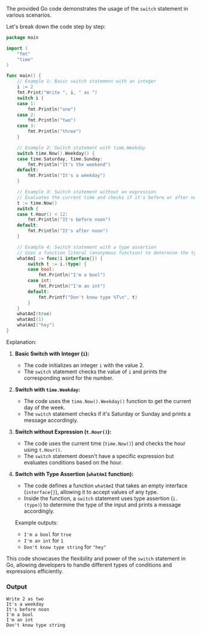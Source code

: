 The provided Go code demonstrates the usage of the `switch` statement in various scenarios. 

Let's break down the code step by step:

```go
package main

import (
    "fmt"
    "time"
)

func main() {
    // Example 1: Basic switch statement with an integer
    i := 2
    fmt.Print("Write ", i, " as ")
    switch i {
    case 1:
        fmt.Println("one")
    case 2:
        fmt.Println("two")
    case 3:
        fmt.Println("three")
    }

    // Example 2: Switch statement with time.Weekday
    switch time.Now().Weekday() {
    case time.Saturday, time.Sunday:
        fmt.Println("It's the weekend")
    default:
        fmt.Println("It's a weekday")
    }

    // Example 3: Switch statement without an expression
    // Evaluates the current time and checks if it's before or after noon
    t := time.Now()
    switch {
    case t.Hour() < 12:
        fmt.Println("It's before noon")
    default:
        fmt.Println("It's after noon")
    }

    // Example 4: Switch statement with a type assertion
    // Uses a function literal (anonymous function) to determine the type of the input
    whatAmI := func(i interface{}) {
        switch t := i.(type) {
        case bool:
            fmt.Println("I'm a bool")
        case int:
            fmt.Println("I'm an int")
        default:
            fmt.Printf("Don't know type %T\n", t)
        }
    }
    whatAmI(true)
    whatAmI(1)
    whatAmI("hey")
}
```

Explanation:

1. **Basic Switch with Integer (`i`):**
   - The code initializes an integer `i` with the value 2.
   - The `switch` statement checks the value of `i` and prints the corresponding word for the number.

2. **Switch with `time.Weekday`:**
   - The code uses the `time.Now().Weekday()` function to get the current day of the week.
   - The `switch` statement checks if it's Saturday or Sunday and prints a message accordingly.

3. **Switch without Expression (`t.Hour()`):**
   - The code uses the current time (`time.Now()`) and checks the hour using `t.Hour()`.
   - The `switch` statement doesn't have a specific expression but evaluates conditions based on the hour.

4. **Switch with Type Assertion (`whatAmI` function):**
   - The code defines a function `whatAmI` that takes an empty interface (`interface{}`), allowing it to accept values of any type.
   - Inside the function, a `switch` statement uses type assertion (`i.(type)`) to determine the type of the input and prints a message accordingly.

   Example outputs:
   - `I'm a bool` for `true`
   - `I'm an int` for `1`
   - `Don't know type string` for `"hey"`

This code showcases the flexibility and power of the `switch` statement in Go, allowing developers to handle different types of conditions and expressions efficiently.

### Output
```
Write 2 as two
It's a weekday
It's before noon
I'm a bool
I'm an int
Don't know type string
```